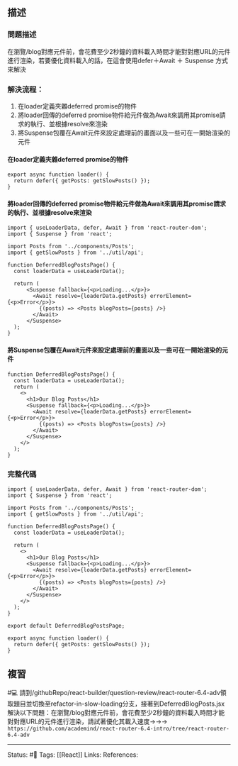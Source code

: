 ## 描述



### 問題描述

在瀏覽/blog對應元件前，會花費至少2秒鐘的資料載入時間才能對對應URL的元件進行渲染，若要優化資料載入的話，在這會使用defer＋Await ＋ Suspense 方式來解決


### 解決流程：
1. 在loader定義夾雜deferred promise的物件
2. 將loader回傳的deferred promise物件給元件做為Await來調用其promise請求的執行、並根據resolve來渲染
3. 將Suspense包覆在Await元件來設定處理前的畫面以及一些可在一開始渲染的元件




#### 在loader定義夾雜deferred promise的物件

```
export async function loader() {
  return defer({ getPosts: getSlowPosts() });
}
```


#### 將loader回傳的deferred promise物件給元件做為Await來調用其promise請求的執行、並根據resolve來渲染


```
import { useLoaderData, defer, Await } from 'react-router-dom';
import { Suspense } from 'react';

import Posts from '../components/Posts';
import { getSlowPosts } from '../util/api';

function DeferredBlogPostsPage() {
  const loaderData = useLoaderData();

  return (
      <Suspense fallback={<p>Loading...</p>}>
        <Await resolve={loaderData.getPosts} errorElement={<p>Error</p>}>
          {(posts) => <Posts blogPosts={posts} />}
        </Await>
      </Suspense>
  );
}
```



#### 將Suspense包覆在Await元件來設定處理前的畫面以及一些可在一開始渲染的元件
```
function DeferredBlogPostsPage() {
  const loaderData = useLoaderData();
  return (
    <>
      <h1>Our Blog Posts</h1>
      <Suspense fallback={<p>Loading...</p>}>
        <Await resolve={loaderData.getPosts} errorElement={<p>Error</p>}>
          {(posts) => <Posts blogPosts={posts} />}
        </Await>
      </Suspense>
    </>
  );
}
```


### 完整代碼

```
import { useLoaderData, defer, Await } from 'react-router-dom';
import { Suspense } from 'react';

import Posts from '../components/Posts';
import { getSlowPosts } from '../util/api';

function DeferredBlogPostsPage() {
  const loaderData = useLoaderData();

  return (
    <>
      <h1>Our Blog Posts</h1>
      <Suspense fallback={<p>Loading...</p>}>
        <Await resolve={loaderData.getPosts} errorElement={<p>Error</p>}>
          {(posts) => <Posts blogPosts={posts} />}
        </Await>
      </Suspense>
    </>
  );
}

export default DeferredBlogPostsPage;

export async function loader() {
  return defer({ getPosts: getSlowPosts() });
}
```



## 複習

#💻 請到/githubRepo/react-builder/question-review/react-router-6.4-adv領取題目並切換至refactor-in-slow-loading分支，接著到DeferredBlogPosts.jsx解決以下問題：在瀏覽/blog對應元件前，會花費至少2秒鐘的資料載入時間才能對對應URL的元件進行渲染，請試著優化其載入速度->->-> `https://github.com/academind/react-router-6.4-intro/tree/react-router-6.4-adv`
<!--SR:!2022-12-25,3,250-->



---
Status: #🌱 
Tags:
[[React]]
Links:
References: